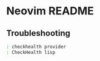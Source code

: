 # Neovim README

## Troubleshooting

```sh
: checkhealth provider
: CheckHealth lisp
```

<!--TODO: add clipboard https://github.com/AckslD/nvim-neoclip.lua -->
